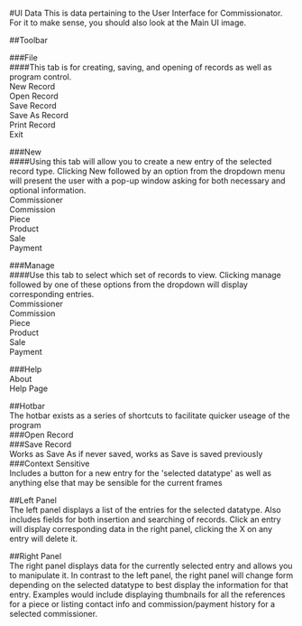 #UI Data
This is data pertaining to the User Interface for Commissionator.  
For it to make sense, you should also look at the Main UI image.  
  
##Toolbar  
  
###File  
####This tab is for creating, saving, and opening of records as well as program control.  
New Record  
Open Record  
Save Record  
Save As Record  
Print Record  
Exit  
  
###New  
####Using this tab will allow you to create a new entry of the selected record type. Clicking New followed by an option from the dropdown menu will present the user with a pop-up window asking for both necessary and optional information.  
Commissioner  
Commission  
Piece  
Product  
Sale  
Payment  
  
###Manage  
####Use this tab to select which set of records to view. Clicking manage followed by one of these options from the dropdown will display corresponding entries.  
Commissioner  
Commission  
Piece  
Product  
Sale  
Payment  
  
###Help  
About  
Help Page  
  
##Hotbar  
The hotbar exists as a series of shortcuts to facilitate quicker useage of the program  
###Open Record  
###Save Record  
Works as Save As if never saved, works as Save is saved previously  
###Context Sensitive  
Includes a button for a new entry for the 'selected datatype' as well as anything else that may be sensible for the current frames  
  
##Left Panel  
The left panel displays a list of the entries for the selected datatype. Also includes fields for both insertion and searching of records. Click an entry will display corresponding data in the right panel, clicking the X on any entry will delete it.  
  
##Right Panel  
The right panel displays data for the currently selected entry and allows you to manipulate it. In contrast to the left panel, the right panel will change form depending on the selected datatype to best display the information for that entry. Examples would include displaying thumbnails for all the references for a piece or listing contact info and commission/payment history for a selected commissioner.  
